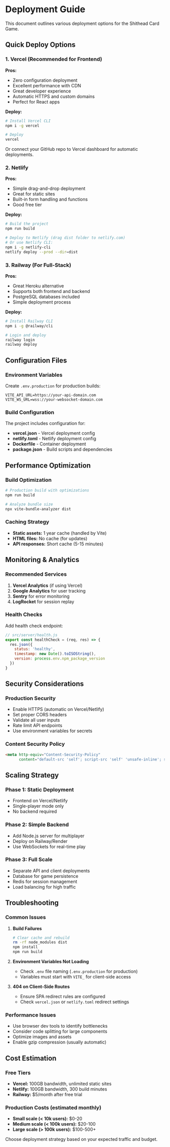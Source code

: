 # Deployment Guide

This document outlines various deployment options for the Shithead Card Game.

## Quick Deploy Options

### 1. Vercel (Recommended for Frontend)

**Pros:**
- Zero configuration deployment
- Excellent performance with CDN
- Great developer experience
- Automatic HTTPS and custom domains
- Perfect for React apps

**Deploy:**
```bash
# Install Vercel CLI
npm i -g vercel

# Deploy
vercel
```

Or connect your GitHub repo to Vercel dashboard for automatic deployments.

### 2. Netlify

**Pros:**
- Simple drag-and-drop deployment
- Great for static sites
- Built-in form handling and functions
- Good free tier

**Deploy:**
```bash
# Build the project
npm run build

# Deploy to Netlify (drag dist folder to netlify.com)
# Or use Netlify CLI:
npm i -g netlify-cli
netlify deploy --prod --dir=dist
```

### 3. Railway (For Full-Stack)

**Pros:**
- Great Heroku alternative
- Supports both frontend and backend
- PostgreSQL databases included
- Simple deployment process

**Deploy:**
```bash
# Install Railway CLI
npm i -g @railway/cli

# Login and deploy
railway login
railway deploy
```

## Configuration Files

### Environment Variables

Create `.env.production` for production builds:

```env
VITE_API_URL=https://your-api-domain.com
VITE_WS_URL=wss://your-websocket-domain.com
```

### Build Configuration

The project includes configuration for:

- **vercel.json** - Vercel deployment config
- **netlify.toml** - Netlify deployment config  
- **Dockerfile** - Container deployment
- **package.json** - Build scripts and dependencies

## Performance Optimization

### Build Optimization

```bash
# Production build with optimizations
npm run build

# Analyze bundle size
npx vite-bundle-analyzer dist
```

### Caching Strategy

- **Static assets:** 1 year cache (handled by Vite)
- **HTML files:** No cache (for updates)
- **API responses:** Short cache (5-15 minutes)

## Monitoring & Analytics

### Recommended Services

1. **Vercel Analytics** (if using Vercel)
2. **Google Analytics** for user tracking
3. **Sentry** for error monitoring
4. **LogRocket** for session replay

### Health Checks

Add health check endpoint:

```javascript
// src/server/health.js
export const healthCheck = (req, res) => {
  res.json({
    status: 'healthy',
    timestamp: new Date().toISOString(),
    version: process.env.npm_package_version
  })
}
```

## Security Considerations

### Production Security

- Enable HTTPS (automatic on Vercel/Netlify)
- Set proper CORS headers
- Validate all user inputs
- Rate limit API endpoints
- Use environment variables for secrets

### Content Security Policy

```html
<meta http-equiv="Content-Security-Policy" 
      content="default-src 'self'; script-src 'self' 'unsafe-inline'; style-src 'self' 'unsafe-inline';">
```

## Scaling Strategy

### Phase 1: Static Deployment
- Frontend on Vercel/Netlify
- Single-player mode only
- No backend required

### Phase 2: Simple Backend  
- Add Node.js server for multiplayer
- Deploy on Railway/Render
- Use WebSockets for real-time play

### Phase 3: Full Scale
- Separate API and client deployments
- Database for game persistence
- Redis for session management
- Load balancing for high traffic

## Troubleshooting

### Common Issues

1. **Build Failures**
   ```bash
   # Clear cache and rebuild
   rm -rf node_modules dist
   npm install
   npm run build
   ```

2. **Environment Variables Not Loading**
   - Check `.env` file naming (`.env.production` for production)
   - Variables must start with `VITE_` for client-side access

3. **404 on Client-Side Routes**
   - Ensure SPA redirect rules are configured
   - Check `vercel.json` or `netlify.toml` redirect settings

### Performance Issues

- Use browser dev tools to identify bottlenecks
- Consider code splitting for large components
- Optimize images and assets
- Enable gzip compression (usually automatic)

## Cost Estimation

### Free Tiers
- **Vercel:** 100GB bandwidth, unlimited static sites
- **Netlify:** 100GB bandwidth, 300 build minutes
- **Railway:** $5/month after free trial

### Production Costs (estimated monthly)
- **Small scale (< 10k users):** $0-20
- **Medium scale (< 100k users):** $20-100  
- **Large scale (> 100k users):** $100-500+

Choose deployment strategy based on your expected traffic and budget.